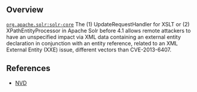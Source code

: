 ## Overview
[`org.apache.solr:solr-core`](http://search.maven.org/#search%7Cga%7C1%7Ca%3A%22solr-core%22)
The (1) UpdateRequestHandler for XSLT or (2) XPathEntityProcessor in Apache Solr before 4.1 allows remote attackers to have an unspecified impact via XML data containing an external entity declaration in conjunction with an entity reference, related to an XML External Entity (XXE) issue, different vectors than CVE-2013-6407.

## References
- [NVD](https://web.nvd.nist.gov/view/vuln/detail?vulnId=CVE-2012-6612)